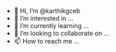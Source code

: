 - 👋 Hi, I’m @karthikgceb
- 👀 I’m interested in ...
- 🌱 I’m currently learning ...
- 💞️ I’m looking to collaborate on ...
- 📫 How to reach me ...

<!---
karthikgceb/karthikgceb is a ✨ special ✨ repository because its `README.md` (this file) appears on your GitHub profile.
You can click the Preview link to take a look at your changes.
--->
